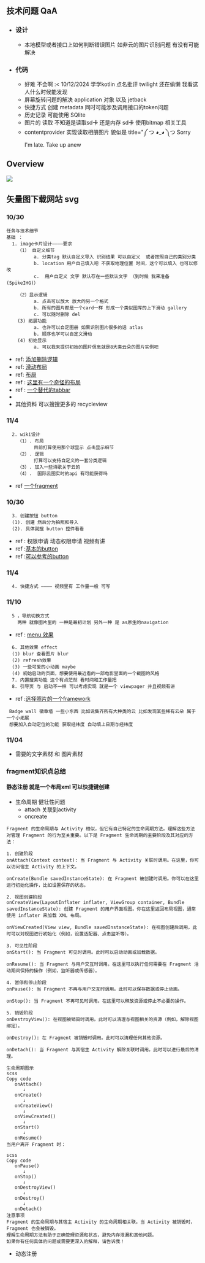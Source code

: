 ## 技术问题 QaA
* ### 设计
  * 本地模型或者接口上如何判断错误图片 如非云的图片识别问题 有没有可能解决 
* ### 代码
  * 好难 不会啊 :<  10/12/2024 学学kotlin  点名批评 twilight 还在偷懒 我看这人什么时候能发现
  * 屏幕旋转问题的解决 application 对象 以及 jetback
  * 快捷方式 创建 metadata 同时可能涉及调用接口的token问题
  * 历史记录 可能使用 SQlite
  * 图片的 读取 不知道是读取sd卡 还是内存 sd卡 使用bitmap 相关工具 
  * contentprovider 实现读取相册图片 貌似是 title="༼ つ ◕_◕ ༽つ Sorry I'm late. Take up anew

## Overview
![](./image/1.jpg)


## 矢量图下载网站 svg
[](https://www.freepik.com/search?format=search&freeSvg=free&iconType=standard&last_filter=query&last_value=physics&query=physics&type=icon)


### 10/30
```
任务与技术细节
基础 ：
  1. image卡片设计————要求              
    （1） 自定义细节 
          a. 分类tag 默认自定义导入 识别结果 可以自定义  或者按照自己的类别分类
          b. location 用户自己填入吧 不获取地理位置 时间，这个可以填入 也可以修改
          c.  用户自定义 文字 默认存在一些默认文字 （到时候 我来准备(SpikeIHG)）
          
    （2）显示逻辑
          a. 点击可以放大 放大的另一个格式
          b. 所有的图片都是一个card一样 形成一个类似图库的上下滑动 gallery
          c. 可以随时删除 del
    (3) 拓展功能
          a. 也许可以自定图册 如果识别图片很多的话 atlas
          b. 顺序也学可以自定义滑动
    (4) 初始显示
          a. 可以我来提供初始的图片信息就是8大类云朵的图片实例吧

```

*   ref: [添加删除逻辑](https://github.com/wasabeef/recyclerview-animators)
*   ref: [滑动布局](https://github.com/yqritc/RecyclerView-MultipleViewTypesAdapter)
*   ref: [布局](https://github.com/magiepooh/RecyclerItemDecoration)
*   ref : [这里有一个奇怪的布局](https://github.com/flavienlaurent/discrollview)
*   ref : [一个替代的tabbar](https://github.com/nirukk52/SnapTabLayout)
*   
*   其他资料 可以搜搜更多的 recycleview
### 11/4
```
  2. wiki设计
    （1）. 布局
          目前打算使用那个球显示 点击显示细节
    （2）. 逻辑
          打算可以支持自定义的一套分类逻辑
    （3）. 加入一些诗歌关于云的 
    （4）.  国际云图实时的api 有可能获得吗
```
* ref [一个fragment](https://github.com/magic-goop/tag-sphere)
### 10/30
```
  3. 创建按钮 button
  (1). 创建 然后分为拍照和导入
  (2). 具体就搜 button 控件看看 

```
*  ref : 权限申请 动态权限申请 视频有讲
*  ref :[基本的button](https://github.com/futuresimple/android-floating-action-button)
*  ref :[可以参考的button](https://github.com/oguzbilgener/CircularFloatingActionMenu)
### 11/4
```
  4. 快捷方式 ———— 视频里有 工作量一般 可写
```
### 11/10
```
  5 ，导航切换方式
    两种 就像图片里的 一种是最初计划 另外一种 是 as原生的navigation
```
* ref : [menu 效果](https://github.com/Yalantis/Side-Menu.Android)
```
  6. 其他效果 effect
  (1) blur 查看图片 blur
  (2) refresh效果
  (3) 一些可爱的小动画 maybe
  (4) 初始启动的页面，想要使用最近看的一部电影里面的一个截图的风格 
  7. 内置搜索功能 这个有点茫然 看时间和工作量把
  8. 引导页 与 启动不一样 可以考虑实现 就是一个 viewpager 并且视频有讲
```
* ref :[选择照片的一个framework](https://github.com/ChiliLabs/ChiliPhotoPicker)
```
 Badge wall 徽章墙 一些小东西 比如说集齐所有大种类的云 比如发现某些稀有云朵 属于一个小拓展
 想要加入自动定位的功能 获取经纬度 自动填上日期与经纬度
```
### 11/04
* 需要的文字素材 和 图片素材 

### fragment知识点总结
#### 静态注册 就是一个布局xml 可以快捷键创建
* 生命周期 健壮性问题
  * attach 关联到activity
  * oncreate  
```
Fragment 的生命周期与 Activity 相似，但它有自己特定的生命周期方法。理解这些方法对管理 Fragment 的行为至关重要。以下是 Fragment 生命周期的主要阶段及其对应的方法：

1. 创建阶段
onAttach(Context context): 当 Fragment 与 Activity 关联时调用。在这里，你可以访问宿主 Activity 的上下文。

onCreate(Bundle savedInstanceState): 在 Fragment 被创建时调用。你可以在这里进行初始化操作，比如设置保存的状态。

2. 视图创建阶段
onCreateView(LayoutInflater inflater, ViewGroup container, Bundle savedInstanceState): 创建 Fragment 的用户界面视图。你在这里返回布局视图，通常使用 inflater 来加载 XML 布局。

onViewCreated(View view, Bundle savedInstanceState): 在视图创建后调用，此时可以对视图进行初始化（例如，设置适配器、点击监听等）。

3. 可见性阶段
onStart(): 当 Fragment 可见时调用。此时可以启动动画或加载数据。

onResume(): 当 Fragment 与用户交互时调用。在这里可以执行任何需要在 Fragment 活动期间保持的操作（例如，监听器或传感器）。

4. 暂停和停止阶段
onPause(): 当 Fragment 不再与用户交互时调用。此时可以保存数据或停止动画。

onStop(): 当 Fragment 不再可见时调用。在这里可以释放资源或停止不必要的操作。

5. 销毁阶段
onDestroyView(): 在视图被销毁时调用。此时可以清理与视图相关的资源（例如，解除视图绑定）。

onDestroy(): 在 Fragment 被销毁时调用。此时可以清理任何其他资源。

onDetach(): 当 Fragment 与其宿主 Activity 解除关联时调用。此时可以进行最后的清理。

生命周期图示
scss
Copy code
   onAttach()
      ↓
   onCreate()
      ↓
   onCreateView()
      ↓
   onViewCreated()
      ↓
   onStart()
      ↓
   onResume()
当用户离开 Fragment 时：

scss
Copy code
   onPause()
      ↓
   onStop()
      ↓
   onDestroyView()
      ↓
   onDestroy()
      ↓
   onDetach()
注意事项
Fragment 的生命周期与其宿主 Activity 的生命周期相关联。当 Activity 被销毁时，Fragment 也会被销毁。
理解生命周期方法有助于正确管理资源和状态，避免内存泄漏和其他问题。
如果你有任何具体的问题或需要更深入的解释，请告诉我！
```

* 动态注册